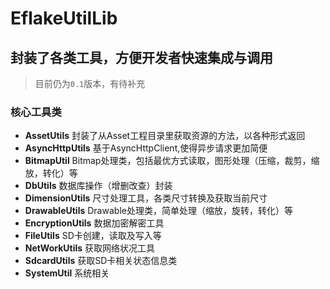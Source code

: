 EflakeUtilLib
=============

封装了各类工具，方便开发者快速集成与调用
-------------

> 目前仍为``0.1``版本，有待补充
> 

### 核心工具类 
* **AssetUtils**  封装了从Asset工程目录里获取资源的方法，以各种形式返回
* **AsyncHttpUtils**  基于AsyncHttpClient,使得异步请求更加简便
* **BitmapUtil**  Bitmap处理类，包括最优方式读取，图形处理（压缩，裁剪，缩放，转化）等
* **DbUtils** 数据库操作（增删改查）封装
* **DimensionUtils**  尺寸处理工具，各类尺寸转换及获取当前尺寸
* **DrawableUtils** Drawable处理类，简单处理（缩放，旋转，转化）等
* **EncryptionUtils** 数据加密解密工具
* **FileUtils** SD卡创建，读取及写入等
* **NetWorkUtils**  获取网络状况工具
* **SdcardUtils** 获取SD卡相关状态信息类
* **SystemUtil**  系统相关
